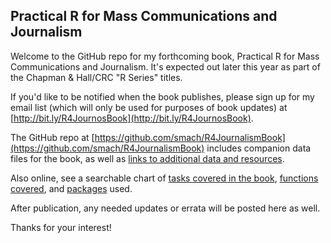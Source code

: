 ## Practical R for Mass Communications and Journalism

Welcome to the GitHub repo for my forthcoming book, Practical R for Mass Communications and Journalism. It's expected out later this year as part of the Chapman & Hall/CRC "R Series" titles. 

If you'd like to be notified when the book publishes, please sign up for my email list (which will only be used for purposes of book updates) at [http://bit.ly/R4JournosBook](http://bit.ly/R4JournosBook).

The GitHub repo at [https://github.com/smach/R4JournalismBook](https://github.com/smach/R4JournalismBook) includes companion data files for the book, as well as [links to additional data and resources](booklinks.html). 

Also online, see a searchable chart of [tasks covered in the book](HowDoI.html), [functions covered](functions.html), and [packages](packages.html) used.

After publication, any needed updates or errata will be posted here as well.

Thanks for your interest!

